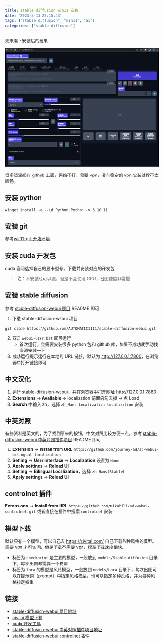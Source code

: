 ```yaml
---
title: stable diffusion win11 安装
date: "2023-5-13 22:15:43"
tags: ["stable diffusion", "win11", "ai"]
categories: ["stable diffusion"]
---
```


先来看下安装后的结果

![](/images/stable-diffusion-win11-%E5%AE%89%E8%A3%85/stable-diffusion-webui.png)

很多资源都在 github 上面，网络不好，需要 vpn，没有稳定的 vpn 安装过程不太顺畅。

## 安装 python

```shell
winget install -e --id Python.Python -v 3.10.11
```

## 安装 git

参考[win11-git-开发环境](/2023/05/13/win11-git-开发环境)

## 安装 cuda 开发包

cuda 官网选择自己的显卡型号，下载并安装对应的开发包

> **注**：不安装也可以跑，但是不会使用 GPU，出图速度非常慢

## 安装 stable diffusion

参考 [stable-diffusion-webui 项目](https://github.com/AUTOMATIC1111/stable-diffusion-webui) README 即可

1. 下载 stable-diffusion-webui 项目

```shell
git clone https://github.com/AUTOMATIC1111/stable-diffusion-webui.git
```

2. 双击 `webui-user.bat` 即可运行
    - 首次运行，会需要安装很多 python 包和 github 库，如果不成功就手动找资源安装一下
3. 成功运行提示运行在本地的 URL 链接，默认为 <http://127.0.0.1:7860>，在浏览器中打开链接即可

## 中文汉化

1. 运行 stable-diffusion-webui，并在浏览器中打开网址 <http://127.0.0.1:7860>
2. **Extensions** -> **Avaliable** -> localization 前面的勾去掉 -> 点 Load
3. **Search** 中输入 zh，选择 `zh_Hans Localization localization` 安装

## 中英对照

有些资料是英文的，为了找到原来的按钮，中文对照比较方便一点。参考 [stable-diffusion-webui 中英对照插件项目](https://github.com/journey-ad/sd-webui-bilingual-localization) README 即可

1. **Extension** -> **Install from URL** `https://github.com/journey-ad/sd-webui-bilingual-localization`
2. **Setting** -> **User interface** -> **Localization** 设置为 `None`
3. **Apply settings** -> **Reload UI**
4. **Setting** -> **Bilingual Localization**，选择 `zh-Hans(Stable)`
5. **Apply settings** -> **Reload UI**

## controlnet 插件

**Extensions** -> **Install from URL** `https://github.com/Mikubill/sd-webui-controlnet.git`
或者直接在插件中搜索 `controlnet` 安装

## 模型下载

默认只有一个模型，可以自己去 <https://civitai.com/> 自己下载各种风格的模型。需要 vpn 才可访问，但是下载不需要 vpn，模型下载速度很快。

- 标签为 `checkpoint` 是主要的模型，一般放到 `models/Stable-diffusion` 目录下，每次出图都需要一个模型
- 标签为 `lora` 的模型是风格模型，一般放到 `models/Lora` 目录下，每次出图可以在提示词（prompt）中指定风格模型，也可以指定多种风格，并为每种风格指定权重

## 链接

- [stable-diffusion-webui 项目地址](https://github.com/AUTOMATIC1111/stable-diffusion-webui)
- [civitai 模型下载](https://civitai.com/)
- [cuda 开发工具](https://developer.nvidia.com/cuda-downloads)
- [stable-diffusion-webui 中英对照插件项目地址](https://github.com/journey-ad/sd-webui-bilingual-localization)
- [stable-diffusion-webui controlnet 插件](https://github.com/Mikubill/sd-webui-controlnet)
